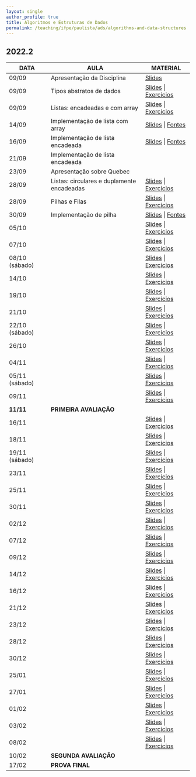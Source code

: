 ```yaml
---
layout: single
author_profile: true
title: Algoritmos e Estruturas de Dados
permalink: /teaching/ifpe/paulista/ads/algorithms-and-data-structures
---
```


## 2022.2

|DATA|AULA|MATERIAL|
|---|---|---|
09/09 | Apresentação da Disciplina | <a href="https://docs.google.com/presentation/d/1utzkJQe9_ZvttIXUVgZz3VTyUY8nFANbFP7zwWyr7jI/edit?usp=sharing" target="_blank">Slides</a>  |
09/09 | Tipos abstratos de dados | <a href="" target="_blank">Slides</a> \| <a href="" target="_blank">Exercícios</a>  |
09/09 | Listas: encadeadas e com array | <a href="" target="_blank">Slides</a> \| <a href="" target="_blank">Exercícios</a> |
14/09 | Implementação de lista com array | <a href="" target="_blank">Slides</a> \| <a href="" target="_blank">Fontes</a> |
16/09 | Implementação de lista encadeada | <a href="" target="_blank">Slides</a> \| <a href="" target="_blank">Fontes</a> |
21/09 | Implementação de lista encadeada |  |
23/09 | Apresentação sobre Quebec |  |
28/09 | Listas: circulares e duplamente encadeadas | <a href="" target="_blank">Slides</a> \| <a href="" target="_blank">Exercícios</a> |
28/09 | Pilhas e Filas | <a href="" target="_blank">Slides</a> \| <a href="" target="_blank">Exercícios</a> |
30/09 | Implementação de pilha | <a href="" target="_blank">Slides</a> \| <a href="" target="_blank">Fontes</a> |
05/10 | | <a href="" target="_blank">Slides</a> \| <a href="" target="_blank">Exercícios</a> |
07/10 | | <a href="" target="_blank">Slides</a> \| <a href="" target="_blank">Exercícios</a> |
08/10 (sábado) | | <a href="" target="_blank">Slides</a> \| <a href="" target="_blank">Exercícios</a> |
14/10 | | <a href="" target="_blank">Slides</a> \| <a href="" target="_blank">Exercícios</a> |
19/10 | | <a href="" target="_blank">Slides</a> \| <a href="" target="_blank">Exercícios</a> |
21/10 | | <a href="" target="_blank">Slides</a> \| <a href="" target="_blank">Exercícios</a> |
22/10 (sábado) | | <a href="" target="_blank">Slides</a> \| <a href="" target="_blank">Exercícios</a> |
26/10 | | <a href="" target="_blank">Slides</a> \| <a href="" target="_blank">Exercícios</a> |
04/11 | | <a href="" target="_blank">Slides</a> \| <a href="" target="_blank">Exercícios</a> |
05/11 (sábado) | | <a href="" target="_blank">Slides</a> \| <a href="" target="_blank">Exercícios</a> |
09/11 | | <a href="" target="_blank">Slides</a> \| <a href="" target="_blank">Exercícios</a> |
**11/11** | **PRIMEIRA AVALIAÇÃO** |  |
16/11 | | <a href="" target="_blank">Slides</a> \| <a href="" target="_blank">Exercícios</a> |
18/11 | | <a href="" target="_blank">Slides</a> \| <a href="" target="_blank">Exercícios</a> |
19/11 (sábado) | | <a href="" target="_blank">Slides</a> \| <a href="" target="_blank">Exercícios</a> |
23/11 | | <a href="" target="_blank">Slides</a> \| <a href="" target="_blank">Exercícios</a> |
25/11 | | <a href="" target="_blank">Slides</a> \| <a href="" target="_blank">Exercícios</a> |
30/11 | | <a href="" target="_blank">Slides</a> \| <a href="" target="_blank">Exercícios</a> |
02/12 | | <a href="" target="_blank">Slides</a> \| <a href="" target="_blank">Exercícios</a> |
07/12 | | <a href="" target="_blank">Slides</a> \| <a href="" target="_blank">Exercícios</a> |
09/12 | | <a href="" target="_blank">Slides</a> \| <a href="" target="_blank">Exercícios</a> |
14/12 | | <a href="" target="_blank">Slides</a> \| <a href="" target="_blank">Exercícios</a> |
16/12 | | <a href="" target="_blank">Slides</a> \| <a href="" target="_blank">Exercícios</a> |
21/12 | | <a href="" target="_blank">Slides</a> \| <a href="" target="_blank">Exercícios</a> |
23/12 | | <a href="" target="_blank">Slides</a> \| <a href="" target="_blank">Exercícios</a> |
28/12 | | <a href="" target="_blank">Slides</a> \| <a href="" target="_blank">Exercícios</a> |
30/12 | | <a href="" target="_blank">Slides</a> \| <a href="" target="_blank">Exercícios</a> |
25/01 | | <a href="" target="_blank">Slides</a> \| <a href="" target="_blank">Exercícios</a> |
27/01 | | <a href="" target="_blank">Slides</a> \| <a href="" target="_blank">Exercícios</a> |
01/02 | | <a href="" target="_blank">Slides</a> \| <a href="" target="_blank">Exercícios</a> |
03/02 | | <a href="" target="_blank">Slides</a> \| <a href="" target="_blank">Exercícios</a> |
08/02 | | <a href="" target="_blank">Slides</a> \| <a href="" target="_blank">Exercícios</a> |
10/02 | **SEGUNDA AVALIAÇÃO** |  |
17/02 | **PROVA FINAL** |  |

